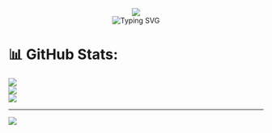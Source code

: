 <!--
## 🌐 Socials:
[![Discord](https://img.shields.io/badge/Discord-%237289DA.svg?logo=discord&logoColor=white)](https://discord.gg/Terpsichora#2825) 
[![Facebook](https://img.shields.io/badge/Facebook-%231877F2.svg?logo=Facebook&logoColor=white)](https://facebook.com/joshua727/)
[![Instagram](https://img.shields.io/badge/Instagram-%23E4405F.svg?logo=Instagram&logoColor=white)](https://instagram.com/joshuaxnxx/)
[![LinkedIn](https://img.shields.io/badge/LinkedIn-%230077B5.svg?logo=linkedin&logoColor=white)](https://linkedin.com/in/villanueva-joshua-0558a1272/) 

# 💻 Tech Stack:
![CSS3](https://img.shields.io/badge/css3-%231572B6.svg?style=for-the-badge&logo=css3&logoColor=white) ![HTML5](https://img.shields.io/badge/html5-%23E34F26.svg?style=for-the-badge&logo=html5&logoColor=white) ![JavaScript](https://img.shields.io/badge/javascript-%23323330.svg?style=for-the-badge&logo=javascript&logoColor=%23F7DF1E) ![PHP](https://img.shields.io/badge/php-%23777BB4.svg?style=for-the-badge&logo=php&logoColor=white) ![AWS](https://img.shields.io/badge/AWS-%23FF9900.svg?style=for-the-badge&logo=amazon-aws&logoColor=white) ![Azure](https://img.shields.io/badge/azure-%230072C6.svg?style=for-the-badge&logo=azure-devops&logoColor=white) ![Bootstrap](https://img.shields.io/badge/bootstrap-%23563D7C.svg?style=for-the-badge&logo=bootstrap&logoColor=white) ![Laravel](https://img.shields.io/badge/laravel-%23FF2D20.svg?style=for-the-badge&logo=laravel&logoColor=white) ![MUI](https://img.shields.io/badge/MUI-%230081CB.svg?style=for-the-badge&logo=material-ui&logoColor=white) ![React](https://img.shields.io/badge/react-%2320232a.svg?style=for-the-badge&logo=react&logoColor=%2361DAFB) ![SASS](https://img.shields.io/badge/SASS-hotpink.svg?style=for-the-badge&logo=SASS&logoColor=white) ![TailwindCSS](https://img.shields.io/badge/tailwindcss-%2338B2AC.svg?style=for-the-badge&logo=tailwind-css&logoColor=white) ![Webpack](https://img.shields.io/badge/webpack-%238DD6F9.svg?style=for-the-badge&logo=webpack&logoColor=black) ![Apache](https://img.shields.io/badge/apache-%23D42029.svg?style=for-the-badge&logo=apache&logoColor=white) ![MariaDB](https://img.shields.io/badge/MariaDB-003545?style=for-the-badge&logo=mariadb&logoColor=white) ![MySQL](https://img.shields.io/badge/mysql-%2300f.svg?style=for-the-badge&logo=mysql&logoColor=white) ![SQLite](https://img.shields.io/badge/sqlite-%2307405e.svg?style=for-the-badge&logo=sqlite&logoColor=white)
-->

<div align="center">
  
  ![](https://64.media.tumblr.com/023e918ed2089ab87042c548f06d1e9f/tumblr_mgsj51TyPo1r0a5pgo1_500.gif) <br />
  ![Typing SVG](https://readme-typing-svg.demolab.com/?lines=PROPUTA;JOSHUA) <br />
  
</div>

# 📊 GitHub Stats:
![](https://github-readme-stats.vercel.app/api?username=koykoy027&theme=dark&hide_border=true&include_all_commits=false&count_private=true)<br/>
![](https://github-readme-streak-stats.herokuapp.com/?user=koykoy027&theme=dark&hide_border=true)<br/>
![](https://github-readme-stats.vercel.app/api/top-langs/?username=koykoy027&theme=dark&hide_border=true&include_all_commits=false&count_private=true&layout=compact)

---
[![](https://visitcount.itsvg.in/api?id=koykoy027&icon=0&color=0)](https://visitcount.itsvg.in)

<!-- Proudly created with GPRM ( https://gprm.itsvg.in ) -->
